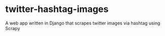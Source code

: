 # twitter-hashtag-images
A web app written in Django that scrapes twitter images via hashtag using Scrapy
